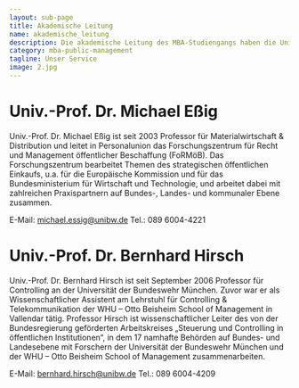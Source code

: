 ```yaml
---
layout: sub-page
title: Akademische Leitung
name: akademische_leitung
description: Die akademische Leitung des MBA-Studiengangs haben die Universitätsprofessoren Michael Eßig und Bernhard Hirsch inne.
category: mba-public-management
tagline: Unser Service
image: 2.jpg
---
```


# Univ.-Prof. Dr. Michael Eßig



Univ.-Prof. Dr. Michael Eßig ist seit 2003 Professor für Materialwirtschaft & Distribution und leitet in Personalunion das Forschungszentrum für Recht und Management öffentlicher Beschaffung (FoRMöB). Das Forschungszentrum bearbeitet Themen des strategischen öffentlichen Einkaufs, u.a. für die Europäische Kommission und für das Bundesministerium für Wirtschaft und Technologie, und arbeitet dabei mit zahlreichen Praxispartnern auf Bundes-, Landes- und kommunaler Ebene zusammen.

E-Mail:  michael.essig@unibw.de
Tel.: 089 6004-4221
 

# Univ.-Prof. Dr. Bernhard Hirsch

Univ.-Prof. Dr. Bernhard Hirsch ist seit September 2006 Professor für Controlling an der Universität der Bundeswehr München. Zuvor war er als Wissenschaftlicher Assistent am Lehrstuhl für Controlling & Telekommunikation der WHU – Otto Beisheim School of Management in Vallendar tätig. Professor Hirsch ist wissenschaftlicher Leiter des von der Bundesregierung geförderten Arbeitskreises „Steuerung und Controlling in öffentlichen Institutionen“, in dem 17 namhafte Behörden auf Bundes- und Landesebene mit Forschern der Universität der Bundeswehr München und der WHU – Otto Beisheim School of Management zusammenarbeiten.

E-Mail:  bernhard.hirsch@unibw.de
Tel.: 089 6004-4209